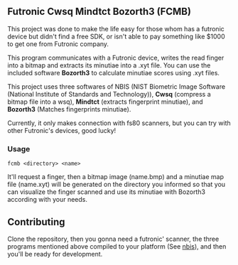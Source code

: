 ## Futronic Cwsq Mindtct Bozorth3 (FCMB)

This project was done to make the life easy for those whom has a futronic device but didn't find a free SDK, or isn't able to pay something like $1000 to get one from Futronic company.

This program communicates with a Futronic device, writes the read finger into a bitmap and extracts its minutiae into a .xyt file.
You can use the included software **Bozorth3** to calculate minutiae scores using .xyt files.

This project uses three softwares of NBIS (NIST Biometric Image Software (National Institute of Standards and Technology)), **Cwsq** (compress a bitmap file into a wsq), **Mindtct** (extracts fingerprint minutiae), and **Bozorth3** (Matches fingerprints minutiae).

Currently, it only makes connection with fs80 scanners, but you can try with other Futronic's devices, good lucky!

### Usage
<code>fcmb &lt;directory&gt; &lt;name&gt;</code><br/>

It'll request a finger, then a bitmap image (name.bmp) and a minutiae map file (name.xyt) will be generated on the directory you informed so that you can visualize the finger scanned and use its minutiae with Bozorth3 according with your needs.

## Contributing
Clone the repository, then you gonna need a futronic' scanner, the three programs mentioned above compiled to your platform (See [nbis](https://github.com/lessandro/nbis)), and then you'll be ready for development.
